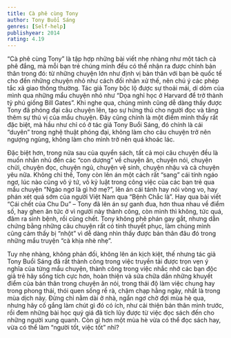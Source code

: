 ```yaml
---
title: Cà phê cùng Tony
author: Tony Buổi Sáng
genres: [Self-help]
publishyear: 2014
rating: 4.19
---
```


“Cà phê cùng Tony” là tập hợp những bài viết nhẹ nhàng như một tách cà phê đắng, mà mỗi bạn trẻ chúng mình đều có thể nhận ra được chính bản thân trong đó: từ những chuyện lớn như định vị bản thân với bạn bè quốc tế cho đến những chuyện nhỏ như cách đối nhân xử thế, nên chú ý các phép tắc xã giao thông thường. Tác giả Tony bộc lộ được sự thoải mái, dí dỏm của mình qua những mẩu chuyện nhỏ như “Dọa nghỉ học ở Harvard để trở thành tỷ phú giống Bill Gates”. Khi nghe qua, chúng mình cũng dễ dàng thấy được Tony đã phóng đại câu chuyện lên, tạo sự hứng thú cho người đọc và tăng thêm sự thú vị của mẩu chuyện. Đây cũng chính là một điểm mình thấy rất đặc biệt, mà hầu như chỉ có ở tác giả Tony Buổi Sáng, đó chính là cái “duyên” trong nghệ thuật phóng đại, không làm cho câu chuyện trở nên ngượng ngùng, không làm cho mình trở nên quá khoác lác.

Đặc biệt hơn, trong nửa sau của quyển sách, tất cả mọi câu chuyện đều là muốn nhắn nhủ đến các “con dượng” về chuyện ăn, chuyện nói, chuyện chửi, chuyện đọc, chuyện ngủ, chuyện vệ sinh, chuyện nhậu và cả chuyện yêu nữa. Không chỉ thế, Tony còn lên án một cách rất “sang” cái tính ngáo ngơ, lúc nào cũng vô ý tứ, vô kỷ luật trong công việc của các bạn trẻ qua mẩu chuyện “Ngáo ngơ là gì hở mẹ?”, lên án cái tánh hay nói vòng vo, hay phán xét quá sớm của người Việt Nam qua “Bệnh Chắc là”. Hay qua bài viết “Cái chết của Chu Du” – Tony đã lên án sự ganh đua, hơn thua nhau về điểm số, hay ghen ăn tức ở vì người này thành công, còn mình thì không, tức quá, đâm ra sinh bệnh, rồi cũng chết. Tony không phê phán gay gắt, nhưng dẫn chứng bằng những câu chuyện rất có tính thuyết phục, làm chúng mình cũng cảm thấy bị “nhột” vì dễ dàng nhìn thấy được bản thân đâu đó trong những mẩu truyện “cà khịa nhè nhẹ”.

Tuy nhẹ nhàng, không phản đối, không lên án kịch kiệt, thế nhưng tác giả Tony Buổi Sáng đã rất thành công trong việc truyền tải được trọn vẹn ý nghĩa của từng mẩu chuyện, thành công trong việc nhắc nhở các bạn độc giả trẻ hãy sống tích cực hơn, hoàn thiện và sửa chữa dần những khuyết điểm của bản thân trong chuyện ăn nói, trong thái độ làm việc chung hay trong phong thái, thói quen sống rề rà, chậm chạp hằng ngày, nhất là trong mùa dịch này. Đừng chỉ nằm dài ở nhà, ngẩn ngơ chờ đợi mùa hè qua, nhưng hãy cố gắng làm chút gì đó có ích, như cải thiện bản thân mình trước, rồi đem những bài học quý giá đã tích lũy được từ việc đọc sách đến cho những người xung quanh. Còn gì hơn một mùa hè vừa có thể đọc sách hay, vừa có thể làm “người tốt, việc tốt” nhỉ?
